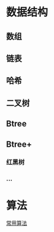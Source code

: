 # 数据结构

## 数组

## 链表

## 哈希

## 二叉树

## Btree

## Btree+

### 红黑树

### ...

## 



# 算法

[常用算法](https://gitee.com/code2money/daydayup/tree/master/daydayup-algorithm)